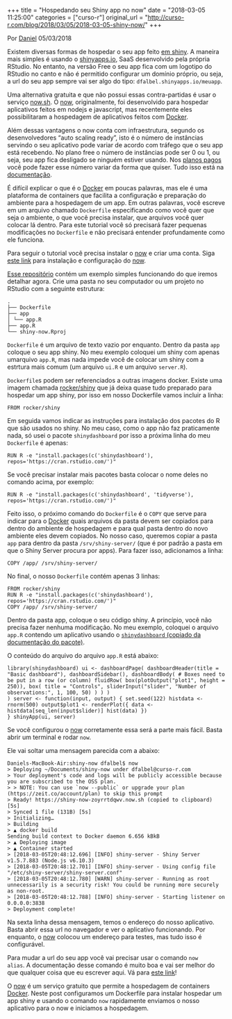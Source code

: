 +++
title = "Hospedando seu Shiny app no now"
date = "2018-03-05 11:25:00"
categories = ["curso-r"]
original_url = "http://curso-r.com/blog/2018/03/05/2018-03-05-shiny-now/"
+++

<p class="text-muted text-uppercase mb-small text-right">
Por <a href="http://curso-r.com/author/daniel">Daniel</a> 05/03/2018
</p>
<p>
Existem diversas formas de hospedar o seu app feito
<a href="https://shiny.rstudio.com/">em shiny</a>. A maneira mais
simples é usando o <a href="http://www.shinyapps.io/">shinyapps.io</a>,
SaaS desenvolvido pela própria RStudio. No entanto, na versão Free o seu
app fica com um logotipo do RStudio no canto e não é permitido
configurar um domínio próprio, ou seja, a url do seu app sempre vai ser
algo do tipo: <code>dfalbel.shinyapps.io/meuapp</code>.
</p>
<p>
Uma alternativa gratuita e que não possui essas contra-partidas é usar o
serviço <a href="https://zeit.co/now">now.sh</a>. O
<a href="https://zeit.co/now">now</a>, originalmente, foi desenvolvido
para hospedar aplicativos feitos em nodejs e javascript, mas
recentemente eles possibilitaram a hospedagem de aplicativos feitos com
<a href="https://www.docker.com/">Docker</a>.
</p>
<p>
Além dessas vantagens o now conta com infraestrutura, segundo os
desenvolvedores “auto scaling ready”, isto é o número de instâncias
servindo o seu aplicativo pode variar de acordo com tráfego que o seu
app está recebendo. No plano free o número de instâncias pode ser 0 ou
1, ou seja, seu app fica desligado se ninguém estiver usando. Nos
<a href="https://zeit.co/account/plan">planos pagos</a> você pode fazer
esse número variar da forma que quiser. Tudo isso está na
<a href="https://zeit.co/docs/getting-started/scaling">documentação</a>.
</p>
<p>
É difícil explicar o que é o
<a href="https://www.docker.com/">Docker</a> em poucas palavras, mas ele
é uma plataforma de containers que facilita a configuração e preparação
do ambiente para a hospedagem de um app. Em outras palavras, você
escreve em um arquivo chamado <code>Dockerfile</code> especificando como
você quer que seja o ambiente, o que você precisa instalar, que arquivos
você quer colocar lá dentro. Para este tutorial você só precisará fazer
pequenas modificações no <code>Dockerfile</code> e não precisará
entender profundamente como ele funciona.
</p>
<section id="instalacao" class="level3">
<p>
Para seguir o tutorial você precisa instalar o
<a href="https://zeit.co/now">now</a> e criar uma conta. Siga
<a href="https://zeit.co/download">este link</a> para instalação e
configuração do <a href="https://zeit.co/now">now</a>.
</p>
</section>
<section id="estrutura-do-projeto" class="level3">
<p>
<a href="https://github.com/curso-r/shiny-now">Esse repositório</a>
contém um exemplo simples funcionando do que iremos detalhar agora. Crie
uma pasta no seu computador ou um projeto no RStudio com a seguinte
estrutura:
</p>
<pre><code>.
&#x251C;&#x2500;&#x2500; Dockerfile
&#x251C;&#x2500;&#x2500; app
&#x2502; &#x2514;&#x2500;&#x2500; app.R
&#x251C;&#x2500;&#x2500; app.R
&#x2514;&#x2500;&#x2500; shiny-now.Rproj</code></pre>
<p>
<code>Dockerfile</code> é um arquivo de texto vazio por enquanto. Dentro
da pasta <code>app</code> coloque o seu app shiny. No meu exemplo
coloquei um shiny com apenas umarquivo <code>app.R</code>, mas nada
impede você de colocar um shiny com a estrtura mais comum (um arquivo
<code>ui.R</code> e um arquivo <code>server.R</code>).
</p>
</section>
<section id="dockerfile" class="level3">
<p>
<code>Dockerfile</code>s podem ser referenciados a outras imagens
docker. Existe uma imagem chamada
<a href="https://hub.docker.com/r/rocker/shiny/">rocker/shiny</a> que já
deixa quase tudo preparado para hospedar um app shiny, por isso em nosso
Dockerfile vamos incluir a linha:
</p>
<pre><code>FROM rocker/shiny</code></pre>
<p>
Em seguida vamos indicar as instruções para instalação dos pacotes do R
que são usados no shiny. No meu caso, como o app não faz praticamente
nada, só usei o pacote <code>shinydashboard</code> por isso a próxima
linha do meu <code>Dockerfile</code> é apenas:
</p>
<pre><code>RUN R -e &quot;install.packages(c(&apos;shinydashboard&apos;), repos=&apos;https://cran.rstudio.com/&apos;)&quot;</code></pre>
<p>
Se você precisar instalar mais pacotes basta colocar o nome deles no
comando acima, por exemplo:
</p>
<pre><code>RUN R -e &quot;install.packages(c(&apos;shinydashboard&apos;, &apos;tidyverse&apos;), repos=&apos;https://cran.rstudio.com/&apos;)&quot;</code></pre>
<p>
Feito isso, o próximo comando do <code>Dockerfile</code> é o
<code>COPY</code> que serve para indicar para o
<a href="https://www.docker.com/">Docker</a> quais arquivos da pasta
devem ser copiados para dentro do ambiente de hospedagem e para qual
pasta dentro do novo ambiente eles devem copiados. No nosso caso,
queremos copiar a pasta <code>app</code> para dentro da pasta
<code>/srv/shiny-server/</code> (que é por padrão a pasta em que o Shiny
Server procura por apps). Para fazer isso, adicionamos a linha:
</p>
<pre><code>COPY /app/ /srv/shiny-server/</code></pre>
<p>
No final, o nosso <code>Dockerfile</code> contém apenas 3 linhas:
</p>
<pre><code>FROM rocker/shiny
RUN R -e &quot;install.packages(c(&apos;shinydashboard&apos;), repos=&apos;https://cran.rstudio.com/&apos;)&quot;
COPY /app/ /srv/shiny-server/</code></pre>
</section>
<section id="app" class="level3">
<p>
Dentro da pasta app, coloque o seu código shiny. A princípio, você não
precisa fazer nenhuma modificação. No meu exemplo, coloquei o arquivo
<code>app.R</code> contendo um aplicativo usando o
<a href="https://rstudio.github.io/shinydashboard/get_started.html"><code>shinydashboard</code>
(copiado da documentação do pacote)</a>.
</p>
<p>
O conteúdo do arquivo do arquivo <code>app.R</code> está abaixo:
</p>
<pre><code>library(shinydashboard) ui &lt;- dashboardPage( dashboardHeader(title = &quot;Basic dashboard&quot;), dashboardSidebar(), dashboardBody( # Boxes need to be put in a row (or column) fluidRow( box(plotOutput(&quot;plot1&quot;, height = 250)), box( title = &quot;Controls&quot;, sliderInput(&quot;slider&quot;, &quot;Number of observations:&quot;, 1, 100, 50) ) ) )
) server &lt;- function(input, output) { set.seed(122) histdata &lt;- rnorm(500) output$plot1 &lt;- renderPlot({ data &lt;- histdata[seq_len(input$slider)] hist(data) })
} shinyApp(ui, server)</code></pre>
</section>
<section id="chamando-o-now" class="level3">
<p>
Se você configurou o <a href="https://zeit.co/now">now</a> corretamente
essa será a parte mais fácil. Basta abrir um terminal e rodar
<code>now</code>.
</p>
<p>
Ele vai soltar uma mensagem parecida com a abaixo:
</p>
<pre><code>Daniels-MacBook-Air:shiny-now dfalbel$ now
&gt; Deploying ~/Documents/shiny-now under dfalbel@curso-r.com
&gt; Your deployment&apos;s code and logs will be publicly accessible because you are subscribed to the OSS plan.
&gt; &gt; NOTE: You can use `now --public` or upgrade your plan (https://zeit.co/account/plan) to skip this prompt
&gt; Ready! https://shiny-now-zoyrrtdqwv.now.sh (copied to clipboard) [5s]
&gt; Synced 1 file (131B) [5s]
&gt; Initializing&#x2026;
&gt; Building
&gt; &#x25B2; docker build
Sending build context to Docker daemon 6.656 kBkB
&gt; &#x25B2; Deploying image
&gt; &#x25B2; Container started
&gt; [2018-03-05T20:48:12.696] [INFO] shiny-server - Shiny Server v1.5.7.883 (Node.js v6.10.3)
&gt; [2018-03-05T20:48:12.701] [INFO] shiny-server - Using config file &quot;/etc/shiny-server/shiny-server.conf&quot;
&gt; [2018-03-05T20:48:12.780] [WARN] shiny-server - Running as root unnecessarily is a security risk! You could be running more securely as non-root.
&gt; [2018-03-05T20:48:12.788] [INFO] shiny-server - Starting listener on 0.0.0.0:3838
&gt; Deployment complete!</code></pre>
<p>
Na sexta linha dessa mensagem, temos o endereço do nosso aplicativo.
Basta abrir essa url no navegador e ver o aplicativo funcionando. Por
enquanto, o <a href="https://zeit.co/now">now</a> colocou um endereço
para testes, mas tudo isso é configurável.
</p>
<p>
Para mudar a url do seu app você vai precisar usar o comando <code>now
alias</code>. A documentação desse comando é muito boa e vai ser melhor
do que qualquer coisa que eu escrever aqui. Vá para
<a href="https://zeit.co/docs/features/aliases">este link</a>!
</p>
</section>
<section id="conclusao" class="level3">
<p>
O <a href="https://zeit.co/now">now</a> é um serviço gratuito que
permite a hospedagem de containers
<a href="https://www.docker.com/">Docker</a>. Neste post configuramos um
Dockerfile para instalar hospedar um app shiny e usando o comando
<code>now</code> rapidamente enviamos o nosso aplicativo para o now e
iniciamos a hospedagem.
</p>
</section>

